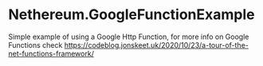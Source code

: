# Nethereum.GoogleFunctionExample
Simple example of using a Google Http Function, for more info on Google Functions check https://codeblog.jonskeet.uk/2020/10/23/a-tour-of-the-net-functions-framework/

